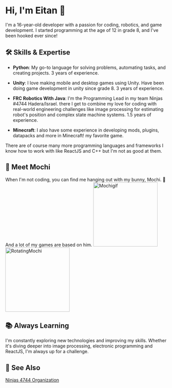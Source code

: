 # Hi, I'm Eitan 👋

I'm a 16-year-old developer with a passion for coding, robotics, and game development. I started programming at the age of 12 in grade 8, and I've been hooked ever since!

## 🛠️ Skills & Expertise
- **Python**: My go-to language for solving problems, automating tasks, and creating projects. 3 years of experience.
  
- **Unity**: I love making mobile and desktop games using Unity. Have been doing game development in unity since grade 8. 3 years of experience.
  
- **FRC Robotics With Java**: I'm the Programming Lead in my team Ninjas #4744 Hadera/Israel.
there I get to combine my love for coding with real-world engineering challenges like image processing for estimating robot's position and complex state machine systems. 1.5 years of experience.
  
- **Minecraft**: I also have some experience in developing mods, plugins, datapacks and more in Minecraft! my favorite game.


There are of course many more programming languages and frameworks I know how to work with like ReactJS and C++ but I'm not as good at them.

## 🐰 Meet Mochi
When I'm not coding, you can find me hanging out with my bunny, Mochi. 🐇
And a lot of my games are based on him.
<img src="https://github.com/user-attachments/assets/128e09f7-534b-4b86-8f87-59272d35f5e8" alt="Mochigif" width="200"/>
<img src="https://github.com/user-attachments/assets/3aba0cdb-583b-4512-8bf7-11e296df06e9" alt="RotatingMochi" width="200"/>

## 📚 Always Learning
I'm constantly exploring new technologies and improving my skills. Whether it's diving deeper into image processing, electronic programming and ReactJS, I'm always up for a challenge.

## 👀 See Also
[Ninjas 4744 Organization](https://github.com/Ninjas4744-Organization)
